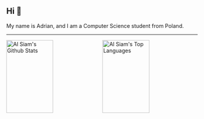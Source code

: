 ## Hi 👋
My name is Adrian, and I am a Computer Science student from Poland.

---


<a> 
    <a href="https://github.com/iamdrzazgowski"><img alt="Al Siam's Github Stats" src="https://denvercoder1-github-readme-stats.vercel.app/api?username=iamdrzazgowski&show_icons=true&count_private=true&theme=react&border_color=FFFFFF&hide_border=true&bg_color=0D1117&title_color=FFFFFF&icon_color=#4c71f2" height="192px" width="49.5%"/></a>
  <a href="https://github.com/iamdrzazgowski"><img alt="Al Siam's Top Languages" src="https://denvercoder1-github-readme-stats.vercel.app/api/top-langs/?username=iamdrzazgowski&langs_count=8&layout=compact&count_private=true&theme=react&border_color=7F3FBF&bg_color=0D1117&hide_border=true&title_color=FF5F5F&icon_color=F8D866" height="192px" width="49.5%"/></a>
  <br/>
</a>

<!--
**iamdrzazgowski/iamdrzazgowski** is a ✨ _special_ ✨ repository because its `README.md` (this file) appears on your GitHub profile.

Here are some ideas to get you started:

- 🔭 I’m currently working on ...
- 🌱 I’m currently learning ...
- 👯 I’m looking to collaborate on ...
- 🤔 I’m looking for help with ...
- 💬 Ask me about ...
- 📫 How to reach me: ...
- 😄 Pronouns: ...
- ⚡ Fun fact: ...
-->
